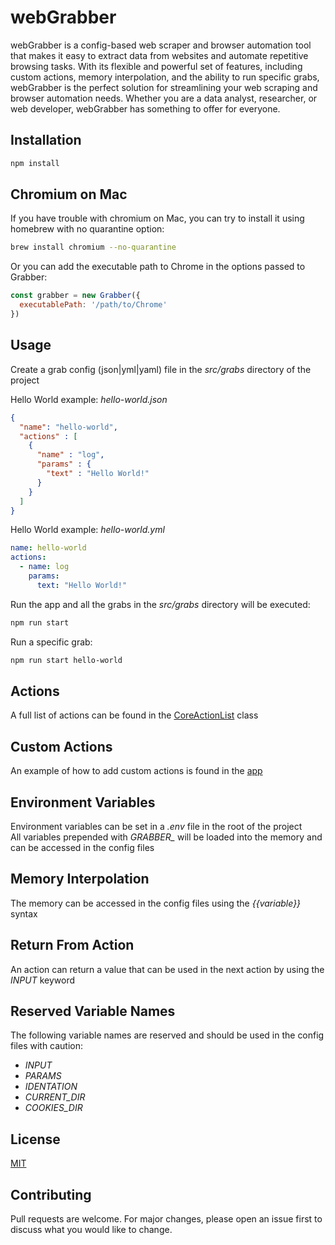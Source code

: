 # webGrabber
webGrabber is a config-based web scraper and browser automation tool that makes it easy to extract data from websites and automate repetitive browsing tasks. With its flexible and powerful set of features, including custom actions, memory interpolation, and the ability to run specific grabs, webGrabber is the perfect solution for streamlining your web scraping and browser automation needs. Whether you are a data analyst, researcher, or web developer, webGrabber has something to offer for everyone.

## Installation

```bash
npm install
```

## Chromium on Mac

If you have trouble with chromium on Mac, you can try to install it using homebrew with no quarantine option:

```bash
brew install chromium --no-quarantine
```

Or you can add the executable path to Chrome in the options passed to Grabber:

```js
const grabber = new Grabber({
  executablePath: '/path/to/Chrome'
})
```

## Usage
Create a grab config (json|yml|yaml) file in the *src/grabs* directory of the project

Hello World example: *hello-world.json*

```json
{
  "name": "hello-world",
  "actions" : [
    {
      "name" : "log",
      "params" : {
        "text" : "Hello World!"
      }
    }
  ]
}
```

Hello World example: *hello-world.yml*

```yml
name: hello-world
actions:
  - name: log
    params:
      text: "Hello World!"
```

Run the app and all the grabs in the *src/grabs* directory will be executed: 
```bash
npm run start
```

Run a specific grab:
```bash
npm run start hello-world
```

## Actions
A full list of actions can be found in the [CoreActionList](src/classes/actions/CoreActionList.js) class

## Custom Actions
An example of how to add custom actions is found in the [app](app.js)

## Environment Variables
Environment variables can be set in a *.env* file in the root of the project<br>
All variables prepended with *GRABBER_* will be loaded into the memory and can be accessed in the config files

## Memory Interpolation
The memory can be accessed in the config files using the *{{variable}}* syntax

## Return From Action
An action can return a value that can be used in the next action by using the *INPUT* keyword

## Reserved Variable Names
The following variable names are reserved and should be used in the config files with caution:
- *INPUT*
- *PARAMS*
- *IDENTATION*
- *CURRENT_DIR*
- *COOKIES_DIR*

## License
[MIT](https://choosealicense.com/licenses/mit/)

## Contributing
Pull requests are welcome. For major changes, please open an issue first to discuss what you would like to change.